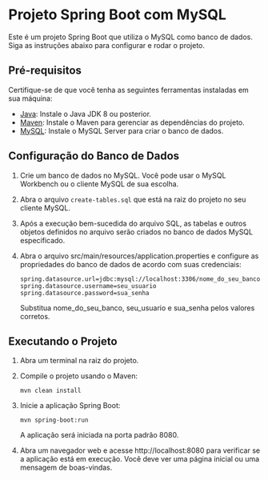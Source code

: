 # Projeto Spring Boot com MySQL

Este é um projeto Spring Boot que utiliza o MySQL como banco de dados. Siga as instruções abaixo para configurar e rodar o projeto.

## Pré-requisitos

Certifique-se de que você tenha as seguintes ferramentas instaladas em sua máquina:

- [Java](https://www.oracle.com/java/technologies/javase-downloads.html): Instale o Java JDK 8 ou posterior.
- [Maven](https://maven.apache.org/): Instale o Maven para gerenciar as dependências do projeto.
- [MySQL](https://www.mysql.com/): Instale o MySQL Server para criar o banco de dados.

## Configuração do Banco de Dados

1. Crie um banco de dados no MySQL. Você pode usar o MySQL Workbench ou o cliente MySQL de sua escolha.

2. Abra o arquivo `create-tables.sql` que está na raiz do projeto no seu cliente MySQL.

3. Após a execução bem-sucedida do arquivo SQL, as tabelas e outros objetos definidos no arquivo serão criados no banco de dados MySQL especificado.

4. Abra o arquivo src/main/resources/application.properties e configure as propriedades do banco de dados de acordo com suas credenciais:

   ```
   spring.datasource.url=jdbc:mysql://localhost:3306/nome_do_seu_banco
   spring.datasource.username=seu_usuario
   spring.datasource.password=sua_senha
   ```

   Substitua nome_do_seu_banco, seu_usuario e sua_senha pelos valores corretos.

## Executando o Projeto

1. Abra um terminal na raiz do projeto.

2. Compile o projeto usando o Maven:

   ```shell
   mvn clean install
   ```

3. Inicie a aplicação Spring Boot:

   ```shell
   mvn spring-boot:run
   ```

   A aplicação será iniciada na porta padrão 8080.

4. Abra um navegador web e acesse http://localhost:8080 para verificar se a aplicação está em execução. Você deve ver uma página inicial ou uma mensagem de boas-vindas.
